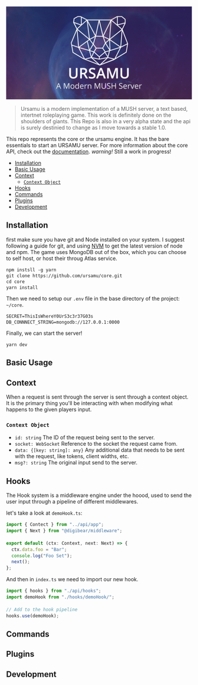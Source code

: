 ![Ursamu](ursamu_github_banner.png)

> Ursamu is a modern implementation of a MUSH server, a text based, intertnet roleplaying game. This work is definitely done on the shoulders of giants. This Repo is also in a very alpha state and the api is surely destinied to change as I move towards a stable 1.0.

This repo represents the core or the ursamu engine. It has the bare essentials to start an URSAMU server. For more information about the core API, check out the [documentation](https://ursamu.github.io/core). _warning!_ Still a work in progress!

- [Installation](#installation)
- [Basic Usage](#basic-usage)
- [Context](#context)
  - [`Context Object`](#context-object)
- [Hooks](#hooks)
- [Commands](#commands)
- [Plugins](#plugins)
- [Development](#development)

## Installation

first make sure you have git and Node installed on your system. I suggest following a guide for git, and using [NVM](https://github.com/nvm-sh/nvm) to get the latest version of node and npm. The game uses MongoDB out of the box, which you can choose to self host, or host their throug Atlas service.

```
npm instsll -g yarn
git clone https://github.com/ursamu/core.git
cd core
yarn install
```

Then we need to setup our `.env` file in the base directory of the project: `~/core`.

```
SECRET=ThisIsWhereY0UrS3c3r37G03s
DB_CONNNECT_STRING=mongodb://127.0.0.1:0000
```

Finally, we can start the server!

```
yarn dev
```

## Basic Usage

## Context

When a request is sent through the server is sent through a context object. It is the primary thing you'll be interacting with when modifying what happens to the given players input.

### `Context Object`

- `id: string` The ID of the request being sent to the server.
- `socket: WebSocket` Reference to the socket the request came from.
- `data: {[key: string]: any}` Any additional data that needs to be sent with the request, like tokens, client widths, etc.
- `msg?: string` The original input send to the server.

## Hooks

The Hook system is a middleware engine under the hoood, used to send the user input through a pipeline of different middlewares.

let's take a look at `demoHook.ts`:

```ts
import { Contect } from "../api/app";
import { Next } from "@digibear/middleware";

export default (ctx: Context, next: Next) => {
  ctx.data.foo = "Bar";
  console.log("Foo Set");
  next();
};
```

And then in `index.ts` we need to import our new hook.

```ts
import { hooks } from "./api/hooks";
import demoHook from "./hooks/demoHook/";

// Add to the hook pipeline
hooks.use(demoHook);
```

## Commands

## Plugins

## Development
